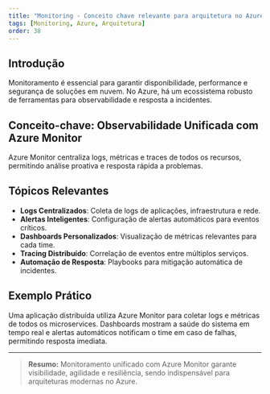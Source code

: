 ```yaml
---
title: "Monitoring - Conceito chave relevante para arquitetura no Azure"
tags: [Monitoring, Azure, Arquitetura]
order: 38
---
```


## Introdução

Monitoramento é essencial para garantir disponibilidade, performance e segurança de soluções em nuvem. No Azure, há um ecossistema robusto de ferramentas para observabilidade e resposta a incidentes.

## Conceito-chave: Observabilidade Unificada com Azure Monitor

Azure Monitor centraliza logs, métricas e traces de todos os recursos, permitindo análise proativa e resposta rápida a problemas.

## Tópicos Relevantes

- **Logs Centralizados**: Coleta de logs de aplicações, infraestrutura e rede.
- **Alertas Inteligentes**: Configuração de alertas automáticos para eventos críticos.
- **Dashboards Personalizados**: Visualização de métricas relevantes para cada time.
- **Tracing Distribuído**: Correlação de eventos entre múltiplos serviços.
- **Automação de Resposta**: Playbooks para mitigação automática de incidentes.

## Exemplo Prático

Uma aplicação distribuída utiliza Azure Monitor para coletar logs e métricas de todos os microservices. Dashboards mostram a saúde do sistema em tempo real e alertas automáticos notificam o time em caso de falhas, permitindo resposta imediata.

---

> **Resumo:** Monitoramento unificado com Azure Monitor garante visibilidade, agilidade e resiliência, sendo indispensável para arquiteturas modernas no Azure.
